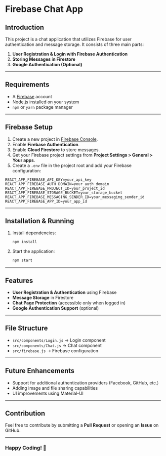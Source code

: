 # Firebase Chat App

## Introduction

This project is a chat application that utilizes Firebase for user authentication and message storage. It consists of three main parts:

1. **User Registration & Login with Firebase Authentication**
2. **Storing Messages in Firestore**
3. **Google Authentication (Optional)**

---

## Requirements

- A [Firebase](https://firebase.google.com/) account
- Node.js installed on your system
- `npm` or `yarn` package manager

---

## Firebase Setup

1. Create a new project in [Firebase Console](https://console.firebase.google.com/).
2. Enable **Firebase Authentication**.
3. Enable **Cloud Firestore** to store messages.
4. Get your Firebase project settings from **Project Settings > General > Your apps**.
5. Create a `.env` file in the project root and add your Firebase configuration:

```
REACT_APP_FIREBASE_API_KEY=your_api_key
REACT_APP_FIREBASE_AUTH_DOMAIN=your_auth_domain
REACT_APP_FIREBASE_PROJECT_ID=your_project_id
REACT_APP_FIREBASE_STORAGE_BUCKET=your_storage_bucket
REACT_APP_FIREBASE_MESSAGING_SENDER_ID=your_messaging_sender_id
REACT_APP_FIREBASE_APP_ID=your_app_id
```

---

## Installation & Running

1. Install dependencies:
   ```bash
   npm install
   ```
2. Start the application:
   ```bash
   npm start
   ```

---

## Features

- **User Registration & Authentication** using Firebase
- **Message Storage** in Firestore
- **Chat Page Protection** (accessible only when logged in)
- **Google Authentication Support** (optional)

---

## File Structure

- `src/components/Login.js` → Login component
- `src/components/Chat.js` → Chat component
- `src/firebase.js` → Firebase configuration

---

## Future Enhancements

- Support for additional authentication providers (Facebook, GitHub, etc.)
- Adding image and file sharing capabilities
- UI improvements using Material-UI

---

## Contribution

Feel free to contribute by submitting a **Pull Request** or opening an **Issue** on GitHub.

---

### Happy Coding! 🚀

